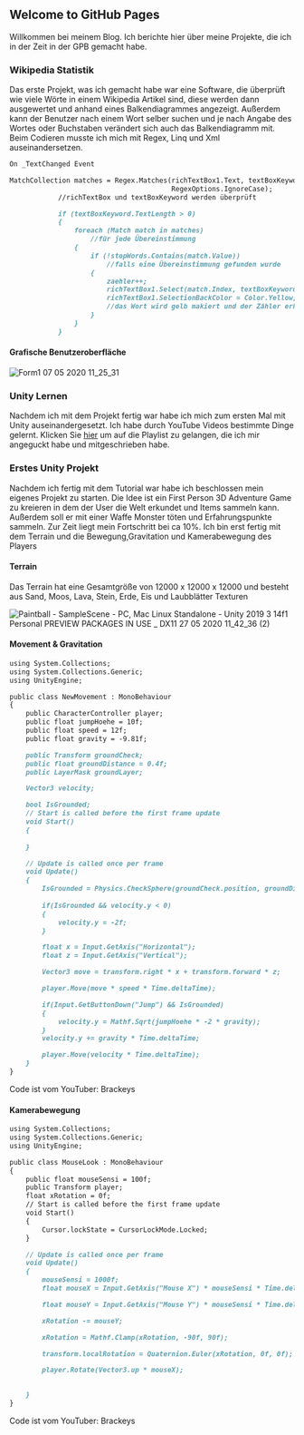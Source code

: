 ## Welcome to GitHub Pages

Willkommen bei meinem Blog. Ich berichte hier über meine Projekte, die ich in der Zeit in der GPB gemacht habe.


### Wikipedia Statistik

Das erste Projekt, was ich gemacht habe war eine Software, die überprüft wie viele Wörte in einem Wikipedia Artikel sind, diese werden dann ausgewertet und anhand eines Balkendiagrammes angezeigt. Außerdem kann der Benutzer nach einem Wort selber suchen und je nach Angabe des Wortes oder Buchstaben verändert sich auch das Balkendiagramm mit. Beim Codieren musste ich mich mit Regex, Linq und Xml auseinandersetzen.

```markdown
On _TextChanged Event

MatchCollection matches = Regex.Matches(richTextBox1.Text, textBoxKeyword.Text,
                                        RegexOptions.IgnoreCase);
            //richTextBox und textBoxKeyword werden überprüft

            if (textBoxKeyword.TextLength > 0)
            {
                foreach (Match match in matches)
                    //für jede Übereinstimmung
                {
                    if (!stopWords.Contains(match.Value))
                        //falls eine Übereinstimmung gefunden wurde
                    {
                        zaehler++;
                        richTextBox1.Select(match.Index, textBoxKeyword.TextLength);
                        richTextBox1.SelectionBackColor = Color.Yellow;
                        //das Wort wird gelb makiert und der Zähler erhöht
                    }
                }
            }
```
#### Grafische Benutzeroberfläche
![Form1 07 05 2020 11_25_31](https://user-images.githubusercontent.com/64414327/81278606-3476a780-9056-11ea-83a0-3bfc9dd26e15.png)

### Unity Lernen

Nachdem ich mit dem Projekt fertig war habe ich mich zum ersten Mal mit Unity auseinandergesetzt. Ich habe durch YouTube Videos bestimmte Dinge gelernt. Klicken Sie [hier](https://www.youtube.com/watch?v=DZbQRw-ftnU&list=PL_pqkvxZ6ho1g_e56fct7Cm6bgQBhmAqN) um auf die Playlist zu gelangen, die ich mir angeguckt habe und mitgeschrieben habe.

### Erstes Unity Projekt

Nachdem ich fertig mit dem Tutorial war habe ich beschlossen mein eigenes Projekt zu starten. Die Idee ist ein First Person 3D Adventure Game zu kreieren in dem der User die Welt erkundet und Items sammeln kann. Außerdem soll er mit einer Waffe Monster töten und Erfahrungspunkte sammeln.
Zur Zeit liegt mein Fortschritt bei ca 10%. Ich bin erst fertig mit dem Terrain und die Bewegung,Gravitation und Kamerabewegung des Players

#### Terrain
Das Terrain hat eine Gesamtgröße von 12000 x 12000 x 12000 und besteht aus Sand, Moos, Lava, Stein, Erde, Eis und Laubblätter Texturen

![Paintball - SampleScene - PC, Mac   Linux Standalone - Unity 2019 3 14f1 Personal  PREVIEW PACKAGES IN USE _ _DX11_ 27 05 2020 11_42_36 (2)](https://user-images.githubusercontent.com/64414327/83118782-1c32ff00-a0cf-11ea-8e74-2cdd64bc29fd.png)

#### Movement & Gravitation

```markdown
using System.Collections;
using System.Collections.Generic;
using UnityEngine;

public class NewMovement : MonoBehaviour
{
    public CharacterController player;
    public float jumpHoehe = 10f;
    public float speed = 12f;
    public float gravity = -9.81f;

    public Transform groundCheck;
    public float groundDistance = 0.4f;
    public LayerMask groundLayer;

    Vector3 velocity;

    bool IsGrounded;
    // Start is called before the first frame update
    void Start()
    {
        
    }

    // Update is called once per frame
    void Update()
    {
        IsGrounded = Physics.CheckSphere(groundCheck.position, groundDistance, groundLayer);
        
        if(IsGrounded && velocity.y < 0)
        {
            velocity.y = -2f;
        }

        float x = Input.GetAxis("Horizontal");
        float z = Input.GetAxis("Vertical");

        Vector3 move = transform.right * x + transform.forward * z;

        player.Move(move * speed * Time.deltaTime);

        if(Input.GetButtonDown("Jump") && IsGrounded)
        {
            velocity.y = Mathf.Sqrt(jumpHoehe * -2 * gravity);
        }
        velocity.y += gravity * Time.deltaTime;

        player.Move(velocity * Time.deltaTime);
    }
}
```
Code ist vom YouTuber: Brackeys

#### Kamerabewegung

```markdown
using System.Collections;
using System.Collections.Generic;
using UnityEngine;

public class MouseLook : MonoBehaviour
{
    public float mouseSensi = 100f;
    public Transform player;
    float xRotation = 0f;
    // Start is called before the first frame update
    void Start()
    {
        Cursor.lockState = CursorLockMode.Locked;
    }

    // Update is called once per frame
    void Update()
    {
        mouseSensi = 1000f;
        float mouseX = Input.GetAxis("Mouse X") * mouseSensi * Time.deltaTime;

        float mouseY = Input.GetAxis("Mouse Y") * mouseSensi * Time.deltaTime;

        xRotation -= mouseY;

        xRotation = Mathf.Clamp(xRotation, -90f, 90f);

        transform.localRotation = Quaternion.Euler(xRotation, 0f, 0f);

        player.Rotate(Vector3.up * mouseX);

        
    }
}
```
Code ist vom YouTuber: Brackeys
